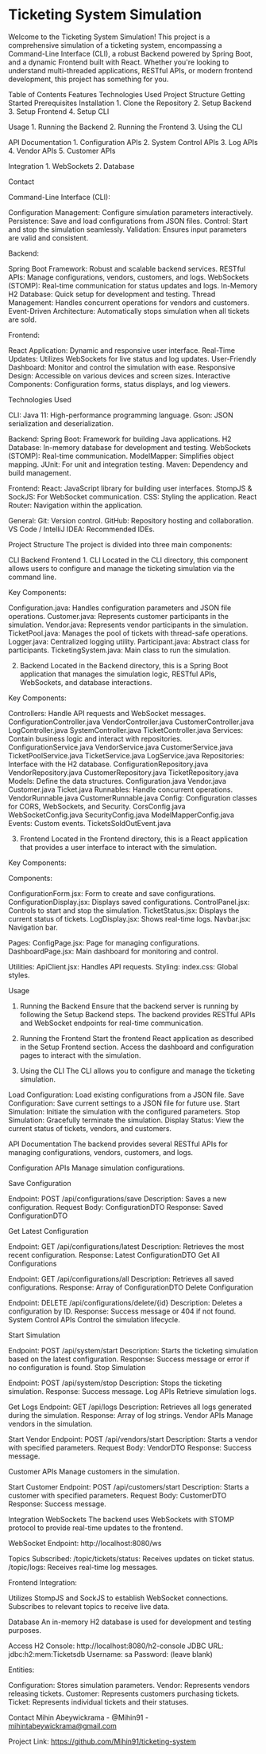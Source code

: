 # Ticketing System Simulation

Welcome to the Ticketing System Simulation! This project is a comprehensive simulation of a ticketing system, encompassing a Command-Line Interface (CLI), a robust Backend powered by Spring Boot, and a dynamic Frontend built with React.
Whether you're looking to understand multi-threaded applications, RESTful APIs, or modern frontend development, this project has something for you.

Table of Contents
  Features
  Technologies Used
  Project Structure
  Getting Started
  Prerequisites
  Installation
    1. Clone the Repository
    2. Setup Backend
    3. Setup Frontend
    4. Setup CLI
       
  Usage
    1. Running the Backend
    2. Running the Frontend
    3. Using the CLI
     
  API Documentation
    1. Configuration APIs
    2. System Control APIs
    3. Log APIs
    4. Vendor APIs
    5. Customer APIs
    
  Integration
    1. WebSockets
    2. Database
    
  Contact


Command-Line Interface (CLI):

  Configuration Management: Configure simulation parameters interactively.
  Persistence: Save and load configurations from JSON files.
  Control: Start and stop the simulation seamlessly.
  Validation: Ensures input parameters are valid and consistent.
  
Backend:

  Spring Boot Framework: Robust and scalable backend services.
  RESTful APIs: Manage configurations, vendors, customers, and logs.
  WebSockets (STOMP): Real-time communication for status updates and logs.
  In-Memory H2 Database: Quick setup for development and testing.
  Thread Management: Handles concurrent operations for vendors and customers.
  Event-Driven Architecture: Automatically stops simulation when all tickets are sold.
  
Frontend:

  React Application: Dynamic and responsive user interface.
  Real-Time Updates: Utilizes WebSockets for live status and log updates.
  User-Friendly Dashboard: Monitor and control the simulation with ease.
  Responsive Design: Accessible on various devices and screen sizes.
  Interactive Components: Configuration forms, status displays, and log viewers.
  
Technologies Used

CLI:
  Java 11: High-performance programming language.
  Gson: JSON serialization and deserialization.
  
Backend:
  Spring Boot: Framework for building Java applications.
  H2 Database: In-memory database for development and testing.
  WebSockets (STOMP): Real-time communication.
  ModelMapper: Simplifies object mapping.
  JUnit: For unit and integration testing.
  Maven: Dependency and build management.
  
Frontend:
  React: JavaScript library for building user interfaces.
  StompJS & SockJS: For WebSocket communication.
  CSS: Styling the application.
  React Router: Navigation within the application.
  
General:
  Git: Version control.
  GitHub: Repository hosting and collaboration.
  VS Code / IntelliJ IDEA: Recommended IDEs.
  
Project Structure
  The project is divided into three main components:

  CLI
  Backend
  Frontend
    1. CLI
      Located in the CLI directory, this component allows users to configure and manage the ticketing simulation via the command line.

  Key Components:

  Configuration.java: Handles configuration parameters and JSON file operations.
  Customer.java: Represents customer participants in the simulation.
  Vendor.java: Represents vendor participants in the simulation.
  TicketPool.java: Manages the pool of tickets with thread-safe operations.
  Logger.java: Centralized logging utility.
  Participant.java: Abstract class for participants.
  TicketingSystem.java: Main class to run the simulation.

  2. Backend
    Located in the Backend directory, this is a Spring Boot application that manages the simulation logic, RESTful APIs, WebSockets, and database interactions.

  Key Components:
  
  Controllers: Handle API requests and WebSocket messages.
  ConfigurationController.java
  VendorController.java
  CustomerController.java
  LogController.java
  SystemController.java
  TicketController.java
  Services: Contain business logic and interact with repositories.
  ConfigurationService.java
  VendorService.java
  CustomerService.java
  TicketPoolService.java
  TicketService.java
  LogService.java
  Repositories: Interface with the H2 database.
  ConfigurationRepository.java
  VendorRepository.java
  CustomerRepository.java
  TicketRepository.java
  Models: Define the data structures.
  Configuration.java
  Vendor.java
  Customer.java
  Ticket.java
  Runnables: Handle concurrent operations.
  VendorRunnable.java
  CustomerRunnable.java
  Config: Configuration classes for CORS, WebSockets, and Security.
  CorsConfig.java
  WebSocketConfig.java
  SecurityConfig.java
  ModelMapperConfig.java
  Events: Custom events.
  TicketsSoldOutEvent.java
  
  3. Frontend
    Located in the Frontend directory, this is a React application that provides a user interface to interact with the simulation.

  Key Components:

  Components:
  
  ConfigurationForm.jsx: Form to create and save configurations.
  ConfigurationDisplay.jsx: Displays saved configurations.
  ControlPanel.jsx: Controls to start and stop the simulation.
  TicketStatus.jsx: Displays the current status of tickets.
  LogDisplay.jsx: Shows real-time logs.
  Navbar.jsx: Navigation bar.
  
  Pages:
  ConfigPage.jsx: Page for managing configurations.
  DashboardPage.jsx: Main dashboard for monitoring and control.
  
  Utilities:
  ApiClient.jsx: Handles API requests.
  Styling:
  index.css: Global styles.

Usage
  1. Running the Backend
    Ensure that the backend server is running by following the Setup Backend steps. The backend provides RESTful APIs and WebSocket endpoints for real-time communication.
  
  2. Running the Frontend
    Start the frontend React application as described in the Setup Frontend section. Access the dashboard and configuration pages to interact with the simulation.

  3. Using the CLI
    The CLI allows you to configure and manage the ticketing simulation.

  Load Configuration: Load existing configurations from a JSON file.
  Save Configuration: Save current settings to a JSON file for future use.
  Start Simulation: Initiate the simulation with the configured parameters.
  Stop Simulation: Gracefully terminate the simulation.
  Display Status: View the current status of tickets, vendors, and customers.

API Documentation
  The backend provides several RESTful APIs for managing configurations, vendors, customers, and logs.

  Configuration APIs
  Manage simulation configurations.

  Save Configuration

  Endpoint: POST /api/configurations/save
  Description: Saves a new configuration.
  Request Body: ConfigurationDTO
  Response: Saved ConfigurationDTO

  Get Latest Configuration

  Endpoint: GET /api/configurations/latest
  Description: Retrieves the most recent configuration.
  Response: Latest ConfigurationDTO
  Get All Configurations

  Endpoint: GET /api/configurations/all
  Description: Retrieves all saved configurations.
  Response: Array of ConfigurationDTO
  Delete Configuration

  Endpoint: DELETE /api/configurations/delete/{id}
  Description: Deletes a configuration by ID.
  Response: Success message or 404 if not found.
  System Control APIs
  Control the simulation lifecycle.

  Start Simulation

  Endpoint: POST /api/system/start
  Description: Starts the ticketing simulation based on the latest configuration.
  Response: Success message or error if no configuration is found.
  Stop Simulation

  Endpoint: POST /api/system/stop
  Description: Stops the ticketing simulation.
  Response: Success message.
  Log APIs
  Retrieve simulation logs.
  
  Get Logs
  Endpoint: GET /api/logs
  Description: Retrieves all logs generated during the simulation.
  Response: Array of log strings.
  Vendor APIs
  Manage vendors in the simulation.
  
  Start Vendor
  Endpoint: POST /api/vendors/start
  Description: Starts a vendor with specified parameters.
  Request Body: VendorDTO
  Response: Success message.

  Customer APIs
  Manage customers in the simulation.
  
  Start Customer
  Endpoint: POST /api/customers/start
  Description: Starts a customer with specified parameters.
  Request Body: CustomerDTO
  Response: Success message.


Integration
  WebSockets
    The backend uses WebSockets with STOMP protocol to provide real-time updates to the frontend.

  WebSocket Endpoint: http://localhost:8080/ws
  
  Topics Subscribed:
    /topic/tickets/status: Receives updates on ticket status.
    /topic/logs: Receives real-time log messages.
    
  Frontend Integration:
  
  Utilizes StompJS and SockJS to establish WebSocket connections.
  Subscribes to relevant topics to receive live data.
  
  Database
  An in-memory H2 database is used for development and testing purposes.

  Access H2 Console: http://localhost:8080/h2-console
  JDBC URL: jdbc:h2:mem:Ticketsdb
  Username: sa
  Password: (leave blank)
  
  Entities:
  
  Configuration: Stores simulation parameters.
  Vendor: Represents vendors releasing tickets.
  Customer: Represents customers purchasing tickets.
  Ticket: Represents individual tickets and their statuses.




 Contact
Mihin Abeywickrama - @Mihin91 - mihintabeywickrama@gmail.com

Project Link: https://github.com/Mihin91/ticketing-system



